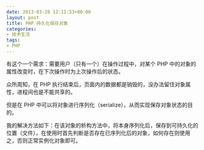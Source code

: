 ```yaml
---
date: 2013-03-28 12:11:53+00:00
layout: post
title: PHP 持久化保存对象
categories:
- 技术生活
tags:
- PHP
---
```


有这个一个需求：需要用户（只有一个）在操作过程中，对某个 PHP 中的对象的属性改变时，在下次操作时为上次操作后的状态。

众所周知，在 PHP 执行结束后，页面内的数据都是销毁的，没办法留住对象属性，进程间也是不能共享的。

但是在 PHP 中可以将对象进行序列化（serialize），从而实现保存对象状态的目的。

我的解决方法如下：在该对象的析构方法中，将本身序列化后，保存到可持久化的位置（文件），在使用时首先判断是否存在已序列化后的对象，如何存在则使用之，否则正常实例化对象即可。